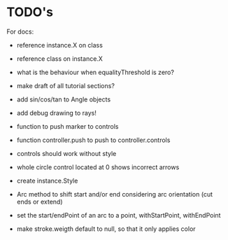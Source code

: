 TODO's
======

For docs:
+ reference instance.X on class
+ reference class on instance.X

+ what is the behaviour when equalityThreshold is zero?

+ make draft of all tutorial sections?
+ add sin/cos/tan to Angle objects
+ add debug drawing to rays!

+ function to push marker to controls
+ function controller.push to push to controller.controls
+ controls should work without style

+ whole circle control located at 0 shows incorrect arrows

+ create instance.Style
+ Arc method to shift start and/or end considering arc orientation (cut ends or extend)
+ set the start/endPoint of an arc to a point, withStartPoint, withEndPoint
+ make stroke.weigth default to null, so that it only applies color
